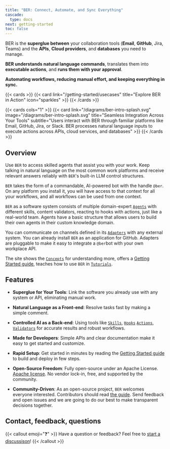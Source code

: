 ```yaml
---
title: "BER: Connect, Automate, and Sync Everything"
cascade:
  type: docs
next: getting-started
toc: false
---
```


BER is the **superglue between** your collaboration tools (**Email**, **GitHub**, Jira, Teams) and the **APIs**, **Cloud providers**, and **databases** you need to manage.

**BER understands natural language commands**, translates them into **executable actions**, and **runs them with your approval**.

**Automating workflows, reducing manual effort, and keeping everything in sync.**

{{< cards >}}
  {{< card link="/getting-started/usecases" title="Explore BER in Action" icon="sparkles" >}}
{{< /cards >}}

{{< cards cols="1" >}}
  {{< card link="/diagrams/ber-intro-splash.svg" image="/diagrams/ber-intro-splash.svg" title="Seamless Integration Across Your Tools" subtitle="Users interact with BER through familiar platforms like Email, GitHub, Jira, or Slack. BER processes natural language inputs to execute actions across APIs, cloud services, and databases" >}}
{{< /cards >}}


## Overview
Use `BER` to access skilled agents that assist you with your work. Keep talking in natural language on the most common work platforms and receive relevant answers reliably with `BER`'s built-in LLM control structures.

`BER` takes the form of a commandable, AI-powered bot with the handle `@ber`. On any platform you install it, you will have access to that context for all your workflows, and all workflows can be used from one context.

`BER` as a software system consists of multiple domain-expert [`Agents`](/concepts/agent) with different skills, content validators, reacting to hooks with actions, just like a real-world team. Agents have a basic structure that allows users to build their own agents in their custom knowledge domain.

You can communicate on channels defined in its [`Adapters`](/concepts/adapter) with any external system. You can already install `BER` as an application for GitHub. Adapters are pluggable to make it easy to integrate a `@ber`bot with your own workplace API.

The site shows the [`Concepts`](/concepts) for understanding more, offers a [Getting Started guide](/getting-started), teaches how to use `BER` in [`Tutorials`](/tutorials).

## Features
- **Superglue for Your Tools**:
Link the software you already use with any system or API, eliminating manual work.

- **Natural Language as a Front-end**:
Resolve tasks fast by making a simple comment.

- **Controlled AI as a Back-end**:
Using tools like [`Skills`](/references/glossary#Skills), [`Hooks`](/references/glossary#Hooks) [`Actions`](/references/glossary#Actions), [`Validators`](/references/glossary#Validators) for accurate results and robust workflows.

- **Made for Developers**:
Simple APIs and clear documentation make it easy to get started and customize.

- **Rapid Setup**:
Get started in minutes by reading the [Getting Started guide](/getting-started) to build and deploy in few steps.

- **Open-Source Freedom**:
Fully open-source under an Apache License. [Apache license](https://github.com/berbyte/ber-os/blob/main/LICENSE). No vendor lock-in, free, and supported by the community.

- **Community-Driven**:
As an open-source project, `BER` welcomes everyone interested. Contributors should read [the guide](https://github.com/berbyte/ber-os/blob/main/.github/CONTRIBUTING.md). Send feedback and open issues and we are going to do our best to make transparent decisions together.

## Contact, feedback, questions
{{< callout emoji="❓" >}}
  Have a question or feedback? Feel free to [start a discussison](https://github.com/berbyte/ber-os/discussions/new/choose)!
{{< /callout >}}
